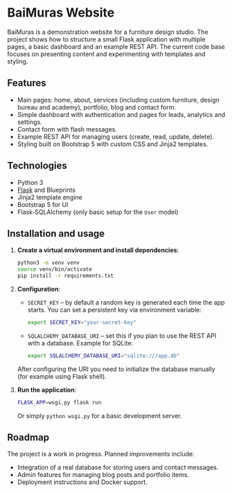 # BaiMuras Website

BaiMuras is a demonstration website for a furniture design studio. The project shows how to structure a small Flask application with multiple pages, a basic dashboard and an example REST API. The current code base focuses on presenting content and experimenting with templates and styling.

## Features

- Main pages: home, about, services (including custom furniture, design bureau and academy), portfolio, blog and contact form.
- Simple dashboard with authentication and pages for leads, analytics and settings.
- Contact form with flash messages.
- Example REST API for managing users (create, read, update, delete).
- Styling built on Bootstrap 5 with custom CSS and Jinja2 templates.

## Technologies

- Python 3
- [Flask](https://flask.palletsprojects.com/) and Blueprints
- Jinja2 template engine
- Bootstrap 5 for UI
- Flask‑SQLAlchemy (only basic setup for the `User` model)

## Installation and usage

1. **Create a virtual environment and install dependencies**:

   ```bash
   python3 -m venv venv
   source venv/bin/activate
   pip install -r requirements.txt
   ```

2. **Configuration**:

   - `SECRET_KEY` – by default a random key is generated each time the app starts. You can set a persistent key via environment variable:
     ```bash
     export SECRET_KEY="your-secret-key"
     ```
   - `SQLALCHEMY_DATABASE_URI` – set this if you plan to use the REST API with a database. Example for SQLite:
     ```bash
     export SQLALCHEMY_DATABASE_URI="sqlite:///app.db"
     ```
   After configuring the URI you need to initialize the database manually (for example using Flask shell).

3. **Run the application**:

   ```bash
   FLASK_APP=wsgi.py flask run
   ```
   Or simply `python wsgi.py` for a basic development server.

## Roadmap

The project is a work in progress. Planned improvements include:

- Integration of a real database for storing users and contact messages.
- Admin features for managing blog posts and portfolio items.
- Deployment instructions and Docker support.

